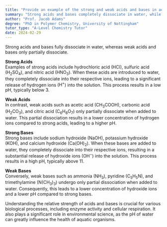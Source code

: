 ```yaml
---
title: "Provide an example of the strong and weak acids and bases in aqueous solution"
summary: "Strong acids and bases completely dissociate in water, while weak acids and bases only partially dissociate."
author: "Prof. Jacob Adams"
degree: "PhD in Polymer Chemistry, University of Nottingham"
tutor_type: "A-Level Chemistry Tutor"
date: 2024-02-29
---
```


Strong acids and bases fully dissociate in water, whereas weak acids and bases only partially dissociate.

**Strong Acids**  
Examples of strong acids include hydrochloric acid ($\text{HCl}$), sulfuric acid ($\text{H}_2\text{SO}_4$), and nitric acid ($\text{HNO}_3$). When these acids are introduced to water, they completely dissociate into their respective ions, leading to a significant release of hydrogen ions ($\text{H}^+$) into the solution. This process results in a low pH, typically below $3$.

**Weak Acids**  
In contrast, weak acids such as acetic acid ($\text{CH}_3\text{COOH}$), carbonic acid ($\text{H}_2\text{CO}_3$), and citric acid ($\text{C}_6\text{H}_8\text{O}_7$) only partially dissociate when added to water. This partial dissociation results in a lower concentration of hydrogen ions compared to strong acids, leading to a higher pH.

**Strong Bases**  
Strong bases include sodium hydroxide ($\text{NaOH}$), potassium hydroxide ($\text{KOH}$), and calcium hydroxide ($\text{Ca(OH)}_2$). When these bases are added to water, they completely dissociate into their respective ions, resulting in a substantial release of hydroxide ions ($\text{OH}^-$) into the solution. This process results in a high pH, typically above $11$.

**Weak Bases**  
Conversely, weak bases such as ammonia ($\text{NH}_3$), pyridine ($\text{C}_5\text{H}_5\text{N}$), and trimethylamine ($\text{N}(\text{CH}_3)_3$) undergo only partial dissociation when added to water. Consequently, this leads to a lower concentration of hydroxide ions and a lower pH compared to strong bases.

Understanding the relative strength of acids and bases is crucial for various biological processes, including enzyme activity and cellular respiration. It also plays a significant role in environmental science, as the pH of water can greatly influence the health of aquatic organisms.
    